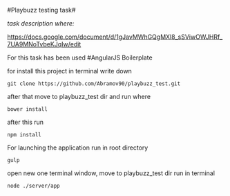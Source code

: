 #Playbuzz testing task#


_task description where:_ 

https://docs.google.com/document/d/1gJavMWhGQgMXl8_sSViwOWJHRf_7UA9MNoTvbeKJqIw/edit

For this task has been used #AngularJS Boilerplate

for install this project in terminal write down 

```
git clone https://github.com/Abramov90/playbuzz_test.git
```


after that move to playbuzz_test dir and run where 

```
bower install
```
after this run

```
npm install
```

For launching the application run in root directory

```
gulp
```

open new one terminal window, move to playbuzz_test dir run in terminal

```
node ./server/app
```

